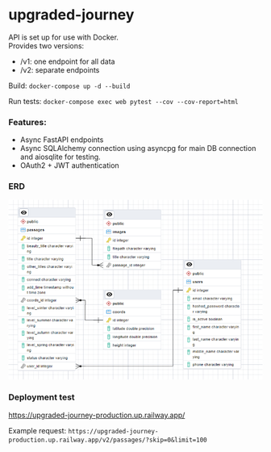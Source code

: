 # upgraded-journey

API is set up for use with Docker.\
Provides two versions:

- /v1: one endpoint for all data
- /v2: separate endpoints

Build: `docker-compose up -d --build`

Run tests: `docker-compose exec web pytest --cov --cov-report=html`

### Features:
* Async FastAPI endpoints
* Async SQLAlchemy connection using asyncpg for main DB connection and aiosqlite for testing. 
* OAuth2 + JWT authentication

### ERD

![ERD](docs/ERD_1.png)

### Deployment test

https://upgraded-journey-production.up.railway.app/ 

Example request: `https://upgraded-journey-production.up.railway.app/v2/passages/?skip=0&limit=100`